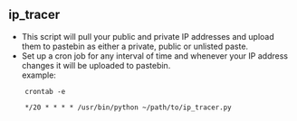 ## ip_tracer

* This script will pull your public and private IP addresses and upload them to pastebin as either a private, public or unlisted paste.
* Set up a cron job for any interval of time and whenever your IP address changes it will be uploaded to pastebin.  
example:
```
    crontab -e
```
```
    */20 * * * * /usr/bin/python ~/path/to/ip_tracer.py 
```
